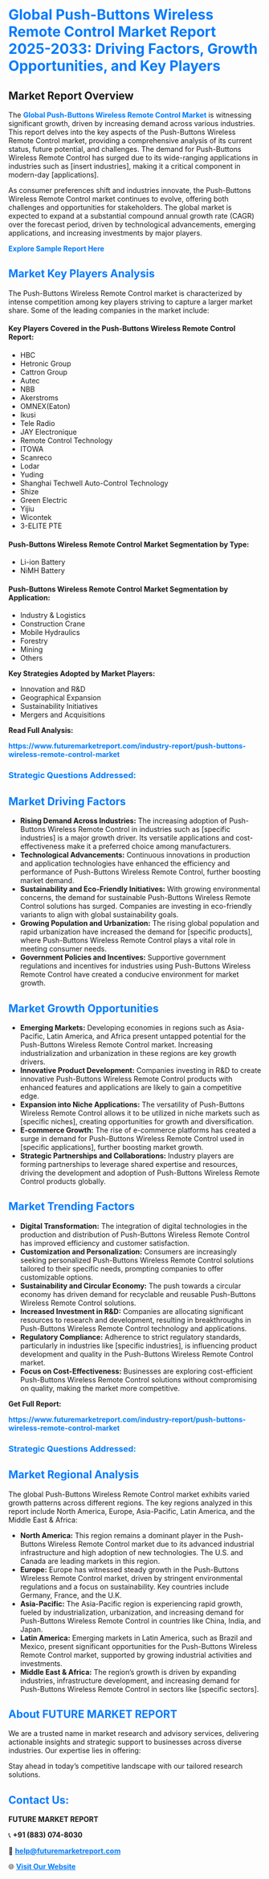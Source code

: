<h1 style="color: #007BFF;">Global Push-Buttons Wireless Remote Control Market Report 2025-2033: Driving Factors, Growth Opportunities, and Key Players</h1>

<section id="overview">
<h2>Market Report Overview</h2>
<p>The <a href="https://www.futuremarketreport.com/industry-report/push-buttons-wireless-remote-control-market" style="color: #007BFF; text-decoration: none;"><strong>Global Push-Buttons Wireless Remote Control Market</strong></a> is witnessing significant growth, driven by increasing demand across various industries. This report delves into the key aspects of the Push-Buttons Wireless Remote Control market, providing a comprehensive analysis of its current status, future potential, and challenges. The demand for Push-Buttons Wireless Remote Control has surged due to its wide-ranging applications in industries such as [insert industries], making it a critical component in modern-day [applications].</p>
<p>As consumer preferences shift and industries innovate, the Push-Buttons Wireless Remote Control market continues to evolve, offering both challenges and opportunities for stakeholders. The global market is expected to expand at a substantial compound annual growth rate (CAGR) over the forecast period, driven by technological advancements, emerging applications, and increasing investments by major players.</p>
</section>

<section id="overview">
<p><a href="https://www.futuremarketreport.com/request-sample/reportId=40599" style="color: #007BFF; text-decoration: none;"><strong>Explore Sample Report Here</strong></a></p>
</section>

<section id="key-players">
<h2 style="color: #007BFF;">Market Key Players Analysis</h2>
<p>The Push-Buttons Wireless Remote Control market is characterized by intense competition among key players striving to capture a larger market share. Some of the leading companies in the market include:</p>
<h4>Key Players Covered in the Push-Buttons Wireless Remote Control Report:</h4>
<ul><li>HBC</li><li>Hetronic Group</li><li>Cattron Group</li><li>Autec</li><li>NBB</li><li>Akerstroms</li><li>OMNEX(Eaton)</li><li>Ikusi</li><li>Tele Radio</li><li>JAY Electronique</li><li>Remote Control Technology</li><li>ITOWA</li><li>Scanreco</li><li>Lodar</li><li>Yuding</li><li>Shanghai Techwell Auto-Control Technology</li><li>Shize</li><li>Green Electric</li><li>Yijiu</li><li>Wicontek</li><li>3-ELITE PTE</li></ul>
<h4>Push-Buttons Wireless Remote Control Market Segmentation by Type:</h4>
<ul><li>Li-ion Battery</li><li>NiMH Battery</li></ul>

<h4>Push-Buttons Wireless Remote Control Market Segmentation by Application:</h4>
<ul><li>Industry &amp; Logistics</li><li>Construction Crane</li><li>Mobile Hydraulics</li><li>Forestry</li><li>Mining</li><li>Others</li></ul>
<p><strong>Key Strategies Adopted by Market Players:</strong></p>
<ul>
<li>Innovation and R&D</li>
<li>Geographical Expansion</li>
<li>Sustainability Initiatives</li>
<li>Mergers and Acquisitions</li>
</ul>
</section>

<section>
<p><strong>Read Full Analysis: </strong></p><a href="https://www.futuremarketreport.com/industry-report/push-buttons-wireless-remote-control-market" style="color: #007BFF; text-decoration: none;"><strong>https://www.futuremarketreport.com/industry-report/push-buttons-wireless-remote-control-market</strong></a>
<h3 style="color: #007BFF;">Strategic Questions Addressed:</h3>
</section>

<section id="driving-factors">
<h2 style="color: #007BFF;">Market Driving Factors</h2>
<ul>
<li><strong>Rising Demand Across Industries:</strong> The increasing adoption of Push-Buttons Wireless Remote Control in industries such as [specific industries] is a major growth driver. Its versatile applications and cost-effectiveness make it a preferred choice among manufacturers.</li>
<li><strong>Technological Advancements:</strong> Continuous innovations in production and application technologies have enhanced the efficiency and performance of Push-Buttons Wireless Remote Control, further boosting market demand.</li>
<li><strong>Sustainability and Eco-Friendly Initiatives:</strong> With growing environmental concerns, the demand for sustainable Push-Buttons Wireless Remote Control solutions has surged. Companies are investing in eco-friendly variants to align with global sustainability goals.</li>
<li><strong>Growing Population and Urbanization:</strong> The rising global population and rapid urbanization have increased the demand for [specific products], where Push-Buttons Wireless Remote Control plays a vital role in meeting consumer needs.</li>
<li><strong>Government Policies and Incentives:</strong> Supportive government regulations and incentives for industries using Push-Buttons Wireless Remote Control have created a conducive environment for market growth.</li>
</ul>
</section>

<section id="growth-opportunities">
<h2 style="color: #007BFF;">Market Growth Opportunities</h2>
<ul>
<li><strong>Emerging Markets:</strong> Developing economies in regions such as Asia-Pacific, Latin America, and Africa present untapped potential for the Push-Buttons Wireless Remote Control market. Increasing industrialization and urbanization in these regions are key growth drivers.</li>
<li><strong>Innovative Product Development:</strong> Companies investing in R&D to create innovative Push-Buttons Wireless Remote Control products with enhanced features and applications are likely to gain a competitive edge.</li>
<li><strong>Expansion into Niche Applications:</strong> The versatility of Push-Buttons Wireless Remote Control allows it to be utilized in niche markets such as [specific niches], creating opportunities for growth and diversification.</li>
<li><strong>E-commerce Growth:</strong> The rise of e-commerce platforms has created a surge in demand for Push-Buttons Wireless Remote Control used in [specific applications], further boosting market growth.</li>
<li><strong>Strategic Partnerships and Collaborations:</strong> Industry players are forming partnerships to leverage shared expertise and resources, driving the development and adoption of Push-Buttons Wireless Remote Control products globally.</li>
</ul>
</section>

<section id="trending-factors">
<h2 style="color: #007BFF;">Market Trending Factors</h2>
<ul>
<li><strong>Digital Transformation:</strong> The integration of digital technologies in the production and distribution of Push-Buttons Wireless Remote Control has improved efficiency and customer satisfaction.</li>
<li><strong>Customization and Personalization:</strong> Consumers are increasingly seeking personalized Push-Buttons Wireless Remote Control solutions tailored to their specific needs, prompting companies to offer customizable options.</li>
<li><strong>Sustainability and Circular Economy:</strong> The push towards a circular economy has driven demand for recyclable and reusable Push-Buttons Wireless Remote Control solutions.</li>
<li><strong>Increased Investment in R&D:</strong> Companies are allocating significant resources to research and development, resulting in breakthroughs in Push-Buttons Wireless Remote Control technology and applications.</li>
<li><strong>Regulatory Compliance:</strong> Adherence to strict regulatory standards, particularly in industries like [specific industries], is influencing product development and quality in the Push-Buttons Wireless Remote Control market.</li>
<li><strong>Focus on Cost-Effectiveness:</strong> Businesses are exploring cost-efficient Push-Buttons Wireless Remote Control solutions without compromising on quality, making the market more competitive.</li>
</ul>
</section>

<section>
<p><strong>Get Full Report: </strong></p><a href="https://www.futuremarketreport.com/industry-report/push-buttons-wireless-remote-control-market" style="color: #007BFF; text-decoration: none;"><strong>https://www.futuremarketreport.com/industry-report/push-buttons-wireless-remote-control-market</strong></a>
<h3 style="color: #007BFF;">Strategic Questions Addressed:</h3>
</section>


<section id="regional-analysis">
<h2 style="color: #007BFF;">Market Regional Analysis</h2>
<p>The global Push-Buttons Wireless Remote Control market exhibits varied growth patterns across different regions. The key regions analyzed in this report include North America, Europe, Asia-Pacific, Latin America, and the Middle East & Africa:</p>
<ul>
<li><strong>North America:</strong> This region remains a dominant player in the Push-Buttons Wireless Remote Control market due to its advanced industrial infrastructure and high adoption of new technologies. The U.S. and Canada are leading markets in this region.</li>
<li><strong>Europe:</strong> Europe has witnessed steady growth in the Push-Buttons Wireless Remote Control market, driven by stringent environmental regulations and a focus on sustainability. Key countries include Germany, France, and the U.K.</li>
<li><strong>Asia-Pacific:</strong> The Asia-Pacific region is experiencing rapid growth, fueled by industrialization, urbanization, and increasing demand for Push-Buttons Wireless Remote Control in countries like China, India, and Japan.</li>
<li><strong>Latin America:</strong> Emerging markets in Latin America, such as Brazil and Mexico, present significant opportunities for the Push-Buttons Wireless Remote Control market, supported by growing industrial activities and investments.</li>
<li><strong>Middle East & Africa:</strong> The region’s growth is driven by expanding industries, infrastructure development, and increasing demand for Push-Buttons Wireless Remote Control in sectors like [specific sectors].</li>
</ul>
</section>

<footer>
<h2 style="color: #007BFF;">About FUTURE MARKET REPORT</h2>
<p>We are a trusted name in market research and advisory services, delivering actionable insights and strategic support to businesses across diverse industries. Our expertise lies in offering:</p>

<p>Stay ahead in today’s competitive landscape with our tailored research solutions.</p>

<h2 style="color: #007BFF;">Contact Us:</h2>
<p><strong>FUTURE MARKET REPORT</strong></p>
<p>📞 <strong>+91 (883) 074-8030</strong></p>
<p>📧 <strong><a href="mailto:help@futuremarketreport.com" style="color: #007BFF;">help@futuremarketreport.com</a></strong></p>
<p>🌐 <strong><a href="https://www.futuremarketreport.com/" style="color: #007BFF;">Visit Our Website</a></strong></p>
</footer>